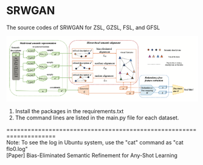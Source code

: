 # SRWGAN
The source codes of SRWGAN for ZSL, GZSL, FSL, and GFSL

![The Structure of SRWGAN](https://github.com/LiangjunFeng/SRWGAN/blob/main/SRWGAN.png)

1. Install the packages in the requirements.txt
2. The command lines are listed in the main.py file for each dataset.

====================================================================   
Note: To see the log in Ubuntu system, use the "cat" command as "cat flo0.log"   
[Paper] Bias-Eliminated Semantic Refinement for Any-Shot Learning   
